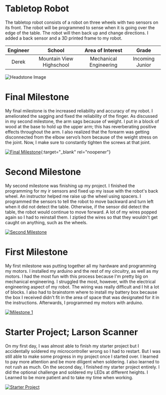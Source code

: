 ﻿# Tabletop Robot
The tabletop robot consists of a robot on three wheels with two sensors on its front. The robot will be programmed to sense when it is going over the edge of the table. The robot will then back up and change directions. I added a back sensor and a 3D printed frame to my robot.

| **Engineer** | **School** | **Area of Interest** | **Grade** |
|:--:|:--:|:--:|:--:|
| Derek | Mountain View Highschool | Mechanical Engineering | Incoming Junior

![Headstone Image](https://lh3.googleusercontent.com/pw/AM-JKLXLgQl3k0gjQzsoojhs9nWum2gqtpnO_iNBXpzG1hPpVE2UtQwDFYrTKrn1_7zZGEaAc92EWLmzYYr4MgX3zzAfEoKu9vgAyGY-sB2Hb2_SEwv9Knzk8_wyVQ6P3MtSPoLun4S5OwtB-jn70R-U5Ls=s789-no?authuser=0)
  
# Final Milestone
My final milestone is the increased reliability and accuracy of my robot. I ameliorated the sagging and fixed the reliability of the finger. As discussed in my second milestone, the arm sags because of weight. I put in a block of wood at the base to hold up the upper arm; this has reverberating positive effects throughout the arm. I also realized that the forearm was getting disconnected from the elbow servo’s horn because of the weight stress on the joint. Now, I make sure to constantly tighten the screws at that joint. 

[![Final Milestone](https://res.cloudinary.com/marcomontalbano/image/upload/v1612573869/video_to_markdown/images/youtube--F7M7imOVGug-c05b58ac6eb4c4700831b2b3070cd403.jpg )](https://www.youtube.com/watch?v=F7M7imOVGug&feature=emb_logo "Final Milestone"){:target="_blank" rel="noopener"}

# Second Milestone
My second milestone was finishing up my project. I finished the programming for my ir sensors and fixed up my issue with the robot's back wheel. An instructor helped me raise up the wheel using spacers. I programmed the sensors to tell the robot to move backward and turn left when it did not detect the table. Otherwise, if the sensor did detect the table, the robot would continue to move forward. A lot of my wires popped again so I had to reinstall them. I ziptied the wires so that they wouldn't get caught on anything, such as the wheels.

[![Second Milestone](https://res.cloudinary.com/marcomontalbano/image/upload/v1656089157/video_to_markdown/images/youtube--kskWxn2kmGc-c05b58ac6eb4c4700831b2b3070cd403.jpg)](https://www.youtube.com/watch?v=kskWxn2kmGc "Second Milestone")

# First Milestone
My first milestone was putting together all my hardware and programming my motors. I installed my arduino and the rest of my circuitry, as well as my motors. I had the most fun with this process because I'm pretty big on mechanical engineering. I struggled the most, however, with the electrical engineering aspect of my robot. The wiring was really difficult and I hit a lot of blocks. I also had to brainstorm where to install my battery box because the box I received didn't fit in the area of space that was designated for it in the instructions. Afterwards, I programmed my motors with arduino. 

[![Milestone 1](https://res.cloudinary.com/marcomontalbano/image/upload/v1655913705/video_to_markdown/images/youtube--PZcFIeNET6I-c05b58ac6eb4c4700831b2b3070cd403.jpg)](https://www.youtube.com/watch?v=PZcFIeNET6I "Derek's Milestone 1")

# Starter Project; Larson Scanner
On my first day, I was almost able to finish my starter project but I accidentally soldered my microcontroller wrong so I had to restart. But I was still able to make some progress in my project once I started over. I learned to pay more attention and be more diligent when soldering. I also learned to not rush as much. On the second day, I finished my starter project entirely. I did the optional challenge and soldered my LEDs at different heights. I Learned to be more patient and to take my time when working.

[![Starter Project](https://res.cloudinary.com/marcomontalbano/image/upload/v1655500202/video_to_markdown/images/youtube--adj9DkvaBSU-c05b58ac6eb4c4700831b2b3070cd403.jpg)](https://www.youtube.com/watch?v=adj9DkvaBSU&t=2s "Starter Project")

